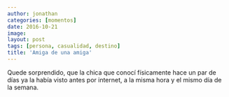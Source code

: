 ```yaml
---
author: jonathan
categories: [momentos]
date: 2016-10-21
image: 
layout: post
tags: [persona, casualidad, destino]
title: 'Amiga de una amiga'
---
```


Quede sorprendido, que la chica que conocí físicamente hace un par de días ya la había visto antes por internet, a la misma hora y el mismo día de la semana.
